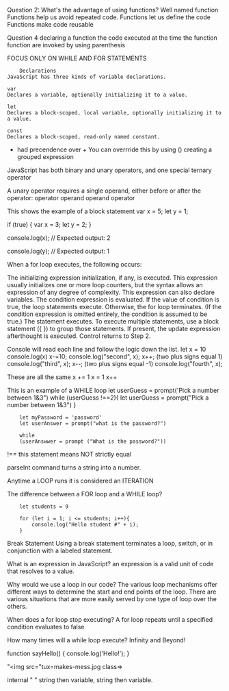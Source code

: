 

Question 2: What's the advantage of using functions?
Well named function
Functions help us avoid repeated code.
Functions let us define the code
Functions make code reusable

Question 4
declaring a function
the code executed at the time the function
function are invoked by using parenthesis

FOCUS ONLY ON WHILE AND FOR STATEMENTS

        Declarations
    JavaScript has three kinds of variable declarations.

    var
    Declares a variable, optionally initializing it to a value.

    let
    Declares a block-scoped, local variable, optionally initializing it to a value.

    const
    Declares a block-scoped, read-only named constant.

* had precendence over +
You can overrride this by using () creating a grouped expression

JavaScript has both binary and unary operators, and one special ternary operator

A unary operator requires a single operand, either before or after the operator:
operator operand
operand operator

This shows the example of a block statement
var x = 5;
let y = 1;

if (true) {
  var x = 3;
  let y = 2;
}

console.log(x);
// Expected output: 2

console.log(y);
// Expected output: 1


When a for loop executes, the following occurs:

The initializing expression initialization, if any, is executed. This expression usually initializes one or more loop counters, but the syntax allows an expression of any degree of complexity. This expression can also declare variables.
The condition expression is evaluated. If the value of condition is true, the loop statements execute. Otherwise, the for loop terminates. (If the condition expression is omitted entirely, the condition is assumed to be true.)
The statement executes. To execute multiple statements, use a block statement ({ }) to group those statements.
If present, the update expression afterthought is executed.
Control returns to Step 2.


Console will read each line and follow the logic down the list. 
let x = 10
console.log(x)
x-=10;
console.log("second", x);
x++; (two plus signs equal 1)
console.log("third", x);
x--; (two plus signs equal -1)
console.log("fourth", x);

These are all the same
x += 1
x = 1
x++

This is an example of a WHILE loop
let userGuess = prompt('Pick a number between 1&3")
while (userGuess !==2){
    let userGuess = prompt("Pick a number between 1&3")
}

        let myPassword = 'password'
        let userAnswer = prompt("what is the password?")

        while 
        (userAnswwer = prompt ("What is the password?"))

!== this statement means NOT strictly equal

parseInt command turns a string into a number.



Anytime a LOOP runs it is considered an ITERATION

The difference between a FOR loop and a WHILE loop? 


        let students = 9

        for (let i = 1; i <= students; i++){
            console.log("Hello student #" + i);
        }

Break Statement
Using a break statement terminates a loop, switch, or in conjunction with a labeled statement.


What is an expression in JavaScript? an expression is a valid unit of code that resolves to a value.

Why would we use a loop in our code? The various loop mechanisms offer different ways to determine the start and end points of the loop. There are various situations that are more easily served by one type of loop over the others.

When does a for loop stop executing? A for loop repeats until a specified condition evaluates to false

How many times will a while loop execute? Infinity and Beyond!

function sayHello() {
  console.log('Hello!');
}


"<img src="tux=makes-mess.jpg class=>

internal " " string then variable, string then variable.

